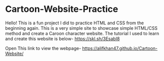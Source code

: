 # Cartoon-Website-Practice
Hello!
This is a fun project I did to practice HTML and CSS from the beginning again.
This is a very simple site to showcase simple HTML/CSS method and create a Caroon character website.
The tutorial I used to learn and create this website is below-
https://skl.sh/3EsabI8

Open This link to view the webpage-
https://alifkhan47.github.io/Cartoon-Website/
